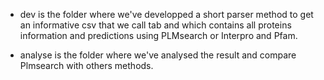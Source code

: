 - dev is the folder where we've developped a short parser method to get an informative csv that we call tab and which contains all proteins information and predictions using PLMsearch or Interpro and Pfam.
  
- analyse is the folder where we've analysed the result and compare Plmsearch with others methods.
